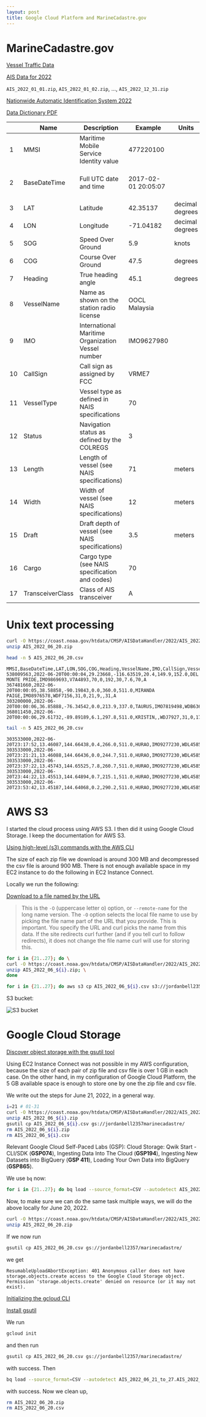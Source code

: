 ```yaml
---
layout: post
title: Google Cloud Platform and MarineCadastre.gov
---
```


# MarineCadastre.gov

[Vessel Traffic Data](https://marinecadastre.gov/AIS/)

[AIS Data for 2022](https://coast.noaa.gov/htdata/CMSP/AISDataHandler/2022/index.html)

`AIS_2022_01_01.zip`, `AIS_2022_01_02.zip`, ..., `AIS_2022_12_31.zip`

[Nationwide Automatic Identification System 2022](https://www.fisheries.noaa.gov/inport/item/67336)

[Data Dictionary PDF](https://coast.noaa.gov/data/marinecadastre/ais/data-dictionary.pdf)

<table>
<thead>
  <tr>
    <th></th>
    <th>Name</th>
    <th>Description</th>
    <th>Example</th>
    <th>Units</th>
    <th>Resolution</th>
    <th>Type</th>
    <th>Size</th>
  </tr>
</thead>
<tbody>
  <tr>
    <td>1</td>
    <td>MMSI</td>
    <td>Maritime Mobile Service Identity value</td>
    <td>477220100</td>
    <td></td>
    <td></td>
    <td>Text</td>
    <td>8</td>
  </tr>
  <tr>
    <td>2</td>
    <td>BaseDateTime</td>
    <td>Full UTC date and time</td>
    <td>2017-02-01 20:05:07</td>
    <td></td>
    <td>YYYY-MM-DD:HH-MM-SS</td>
    <td>DateTime</td>
    <td></td>
  </tr>
  <tr>
    <td>3</td>
    <td>LAT</td>
    <td>Latitude</td>
    <td>42.35137</td>
    <td>decimal degrees</td>
    <td>XX.XXXXX</td>
    <td>Double</td>
    <td>8</td>
  </tr>
  <tr>
    <td>4</td>
    <td>LON</td>
    <td>Longitude</td>
    <td>-71.04182</td>
    <td>decimal degrees</td>
    <td>XXX.XXXXX</td>
    <td>Double</td>
    <td>8</td>
  </tr>
  <tr>
    <td>5</td>
    <td>SOG</td>
    <td>Speed Over Ground</td>
    <td>5.9</td>
    <td>knots</td>
    <td>XXX.X</td>
    <td>Float</td>
    <td>4</td>
  </tr>
  <tr>
    <td>6</td>
    <td>COG</td>
    <td>Course Over Ground</td>
    <td>47.5</td>
    <td>degrees</td>
    <td>XXX.X</td>
    <td>Float</td>
    <td>4</td>
  </tr>
  <tr>
    <td>7</td>
    <td>Heading</td>
    <td>True heading angle</td>
    <td>45.1</td>
    <td>degrees</td>
    <td>XXX.X</td>
    <td>Float</td>
    <td>4</td>
  </tr>
  <tr>
    <td>8</td>
    <td>VesselName</td>
    <td>Name as shown on the station radio license</td>
    <td>OOCL Malaysia</td>
    <td></td>
    <td></td>
    <td>Text</td>
    <td>32</td>
  </tr>
  <tr>
    <td>9</td>
    <td>IMO</td>
    <td>International Maritime Organization Vessel number</td>
    <td>IMO9627980</td>
    <td></td>
    <td></td>
    <td>Text</td>
    <td>16</td>
  </tr>
  <tr>
    <td>10</td>
    <td>CallSign</td>
    <td>Call sign as assigned by FCC</td>
    <td>VRME7</td>
    <td></td>
    <td></td>
    <td>Text</td>
    <td>8</td>
  </tr>
  <tr>
    <td>11</td>
    <td>VesselType</td>
    <td>Vessel type as defined in NAIS specifications</td>
    <td>70</td>
    <td></td>
    <td></td>
    <td>Integer</td>
    <td>short</td>
  </tr>
  <tr>
    <td>12</td>
    <td>Status</td>
    <td>Navigation status as defined by the COLREGS</td>
    <td>3</td>
    <td></td>
    <td></td>
    <td>Integer</td>
    <td>short</td>
  </tr>
  <tr>
    <td>13</td>
    <td>Length</td>
    <td>Length of vessel (see NAIS specifications)</td>
    <td>71</td>
    <td>meters</td>
    <td>XXX.X</td>
    <td>Float</td>
    <td>4</td>
  </tr>
  <tr>
    <td>14</td>
    <td>Width</td>
    <td>Width of vessel (see NAIS specifications)</td>
    <td>12</td>
    <td>meters</td>
    <td>XXX.X</td>
    <td>Float</td>
    <td>4</td>
  </tr>
  <tr>
    <td>15</td>
    <td>Draft</td>
    <td>Draft depth of vessel (see NAIS specifications)</td>
    <td>3.5</td>
    <td>meters</td>
    <td>XXX.X</td>
    <td>Float</td>
    <td>4</td>
  </tr>
  <tr>
    <td>16</td>
    <td>Cargo</td>
    <td>Cargo type (see NAIS specification and codes)</td>
    <td>70</td>
    <td></td>
    <td></td>
    <td>Text</td>
    <td>4</td>
  </tr>
  <tr>
    <td>17</td>
    <td>TransceiverClass</td>
    <td>Class of AIS transceiver</td>
    <td>A</td>
    <td></td>
    <td></td>
    <td>Text</td>
    <td>2</td>
  </tr>
</tbody>
</table>



# Unix text processing

```bash
curl -O https://coast.noaa.gov/htdata/CMSP/AISDataHandler/2022/AIS_2022_06_20.zip
unzip AIS_2022_06_20.zip
```

```bash
head -n 5 AIS_2022_06_20.csv
```

```csv
MMSI,BaseDateTime,LAT,LON,SOG,COG,Heading,VesselName,IMO,CallSign,VesselType,Status,Length,Width,Draft,Cargo,TransceiverClass
538009563,2022-06-20T00:00:04,29.23668,-116.63519,20.4,149.9,152.0,DEL MONTE PRIDE,IMO9869693,V7A4893,70,0,192,30,7.6,70,A
367481660,2022-06-20T00:00:05,38.58858,-90.19843,0.0,360.0,511.0,MIRANDA PAIGE,IMO8976578,WDF7156,31,0,21,9,,31,A
303200000,2022-06-20T00:00:06,36.85888,-76.34542,0.0,213.9,337.0,TAURUS,IMO7819498,WDB6361,31,0,22,7,,32,A
368011450,2022-06-20T00:00:06,29.61732,-89.89189,6.1,297.8,511.0,KRISTIN,,WDJ7927,31,0,17,7,,31,A
```

```bash
tail -n 5 AIS_2022_06_20.csv
```

```csv
303533000,2022-06-20T23:17:52,13.46087,144.66438,0.4,266.0,511.0,HURAO,IMO9277230,WDL4585,52,15,29,9,4.0,52,A
303533000,2022-06-20T23:21:21,13.46088,144.66436,0.0,244.7,511.0,HURAO,IMO9277230,WDL4585,52,15,29,9,4.0,52,A
303533000,2022-06-20T23:37:22,13.45743,144.65525,7.8,260.7,511.0,HURAO,IMO9277230,WDL4585,52,15,29,9,4.0,52,A
303533000,2022-06-20T23:44:22,13.45513,144.64894,0.7,215.1,511.0,HURAO,IMO9277230,WDL4585,52,15,29,9,4.0,52,A
303533000,2022-06-20T23:53:42,13.45187,144.64068,0.2,290.2,511.0,HURAO,IMO9277230,WDL4585,52,15,29,9,4.0,52,A
```

# AWS S3

I started the cloud process using AWS S3. I then did it using Google Cloud Storage. I keep the documentation for AWS S3.

[Using high-level (s3) commands with the AWS CLI](https://docs.aws.amazon.com/cli/latest/userguide/cli-services-s3-commands.html)

The size of each zip file we download is around 300 MB and decompressed the csv file is around 900 MB. There is not enough
available space in my EC2 instance to do the following in EC2 Instance Connect.

Locally we run the following:

[Download to a file named by the URL](https://everything.curl.dev/usingcurl/downloads/url-named)

> This is the `-O` (uppercase letter o) option, or `--remote-name` for the long name version. The `-O` option selects the local file name to use by picking the file name part of the URL that you provide. This is important. You specify the URL and curl picks the name from this data. If the site redirects curl further (and if you tell curl to follow redirects), it does not change the file name curl will use for storing this.

```bash
for i in {21..27}; do \
curl -O https://coast.noaa.gov/htdata/CMSP/AISDataHandler/2022/AIS_2022_06_${i}.zip; \
unzip AIS_2022_06_${i}.zip; \
done
```

```bash
for i in {21..27}; do aws s3 cp AIS_2022_06_${i}.csv s3://jordanbell2357ais/; done
```

S3 bucket:

![S3 bucket](/images/AWS/jordanbell2357ais.jpeg)

# Google Cloud Storage

[Discover object storage with the gsutil tool](https://cloud.google.com/storage/docs/discover-object-storage-gsutil)

Using EC2 Instance Connect was not possible in my AWS configuration, because the size of each pair of zip file and csv file is
over 1 GB in each case. On the other hand, in my configuration of Google Cloud Platform, the 5 GB available space is enough to 
store one by one the zip file and csv file.

We write out the steps for June 21, 2022, in a general way.

```bash
i=21 # 01-31
curl -O https://coast.noaa.gov/htdata/CMSP/AISDataHandler/2022/AIS_2022_06_${i}.zip
unzip AIS_2022_06_${i}.zip
gsutil cp AIS_2022_06_${i}.csv gs://jordanbell2357marinecadastre/
rm AIS_2022_06_${i}.zip
rm AIS_2022_06_${i}.csv
```

Relevant Google Cloud Self-Paced Labs (GSP): Cloud Storage: Qwik Start - CLI/SDK (**GSP074**),
Ingesting Data Into The Cloud (**GSP194**), Ingesting New Datasets into BigQuery (**GSP 411**), Loading Your Own Data into BigQuery (**GSP865**).

We use `bq` now:

```bash
for i in {21..27}; do bq load --source_format=CSV --autodetect AIS_2022_06_21_to_27.AIS_2022_06_${i} gs://jordanbell2357marinecadastre/AIS_2022_06_${i}.csv; done
```

Now, to make sure we can do the same task multiple ways, we will do the above locally for June 20, 2022.

```bash
curl -O https://coast.noaa.gov/htdata/CMSP/AISDataHandler/2022/AIS_2022_06_20.zip
unzip AIS_2022_06_20.zip
```

If we now run

```bash
gsutil cp AIS_2022_06_20.csv gs://jordanbell2357/marinecadastre/
```

we get

```
ResumableUploadAbortException: 401 Anonymous caller does not have storage.objects.create access to the Google Cloud Storage object. Permission 'storage.objects.create' denied on resource (or it may not exist).
```

[Initializing the gcloud CLI](https://cloud.google.com/sdk/docs/initializing)

[Install gsutil](https://cloud.google.com/storage/docs/gsutil_install#deb)

We run

```bash
gcloud init
```

and then run

```bash
gsutil cp AIS_2022_06_20.csv gs://jordanbell2357/marinecadastre/
```

with success. Then

```bash
bq load --source_format=CSV --autodetect AIS_2022_06_21_to_27.AIS_2022_06_20 gs://jordanbell2357marinecadastre/AIS_2022_06_20.csv
```

with success. Now we clean up,

```bash
rm AIS_2022_06_20.zip
rm AIS_2022_06_20.csv
```

